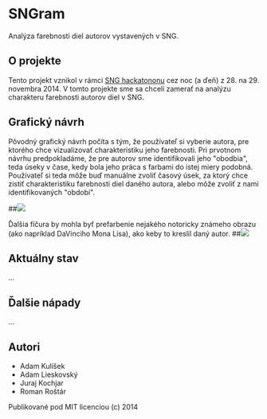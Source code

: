 
# SNGram #

Analýza farebnosti diel autorov vystavených v SNG.

## O projekte ##

Tento projekt vznikol v rámci [SNG hackatononu](http://hackathon.sng.sk/) cez noc (a ďeň) z 28. na 29. novembra 2014. V tomto projekte sme sa chceli zamerať na analýzu charakteru farebnosti autorov diel v SNG. 

## Grafický návrh ##
Pôvodný grafický návrh počíta s tým, že používateľ si vyberie autora, pre ktorého chce vizualizovať charakteristiku jeho farebnosti. Pri prvotnom návrhu predpokladáme, že pre autorov sme identifikovali jeho "obodbia", teda úseky v čase, kedy bola jeho práca s farbami do istej miery podobná. Používateľ si teda môže buď manuálne zvoliť časový úsek, za ktorý chce zistiť charakteristiku farebnosti diel daného autora, alebo môže zvoliť z nami identifikovaných "období".

##<img src ="https://dl.dropboxusercontent.com/u/55261792/sngram_design1.png">

Ďalšia fíčura by mohla byť prefarbenie nejakého notoricky známeho obrazu (ako napríklad DaVinciho Mona Lisa), ako keby to kreslil daný autor.
##<img src ="https://dl.dropboxusercontent.com/u/55261792/sngram_design2.png">

## Aktuálny stav ##
...
## Ďalšie nápady ##
...
## Autori ##
* Adam Kulíšek
* Adam Lieskovský
* Juraj Kochjar
* Roman Roštár

Publikované pod MIT licenciou (c) 2014


